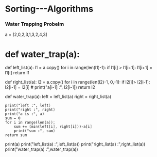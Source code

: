 # Sorting---Algorithms

### Water Trapping Probelm
a = [2,0,2,3,1,3,2,4,3]

# def water_trap(a):
    
def left_list(a):
    l1 = a.copy()
    for i in range(len(l1)-1):
        if l1[i] > l1[i+1]:
            l1[i+1] = l1[i]
    return l1
    
def right_list(a):
    l2 = a.copy()
    for i in range(len(l2)-1, 0,-1):
        if l2[i]> l2[i-1]:
            l2[i-1] = l2[i]
        # print("a[i-1] :", l2[i-1])
    return l2
    
def water_trap(a):
    left = left_list(a)
    right = right_list(a)
    
    print("left :", left)
    print("right :", right)
    print("a is :", a)
    sum = 0
    for i in range(len(a)):
        sum += (min(left[i], right[i]))-a[i]
        print("sum :", sum)
    return sum
    
    
print(a)
print("left_list(a) :",left_list(a))
print("right_list(a) :",right_list(a))
print("water_trap(a) :",water_trap(a))
